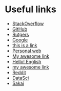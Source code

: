 Useful links
============

- [StackOverflow](www.stackoverflow.com)
- [GitHub](www.github.com)
- [Rutgers](www.rutgers.edu)
- [Google](www.google.com)
- [this is a link](www.github.com)
- [Personal web](crislozano.weebly.com)
- [My awesome link](coakden.github.io)
- [Hello! English](www.helloenglishmadrid.com)
- [my awesome link](http://rci.rutgers.edu/~erb102/)
- [Reddit](www.reddit.com)
- [DataSci](http://www.jvcasillas.com/ru_teaching/ru_spanish_589/589_01_s2018/)
- [Sakai](https://sakai.rutgers.edu/portal)

